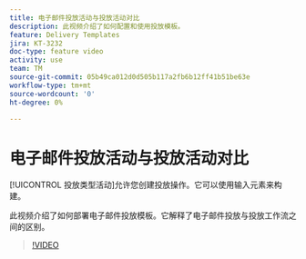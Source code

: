 ```yaml
---
title: 电子邮件投放活动与投放活动对比
description: 此视频介绍了如何配置和使用投放模板。
feature: Delivery Templates
jira: KT-3232
doc-type: feature video
activity: use
team: TM
source-git-commit: 05b49ca012d0d505b117a2fb6b12ff41b51be63e
workflow-type: tm+mt
source-wordcount: '0'
ht-degree: 0%

---
```



# 电子邮件投放活动与投放活动对比

[!UICONTROL 投放类型活动]允许您创建投放操作。它可以使用输入元素来构建。

此视频介绍了如何部署电子邮件投放模板。它解释了电子邮件投放与投放工作流之间的区别。

>[!VIDEO](https://video.tv.adobe.com/v/24065?quality=12&learn=on)
